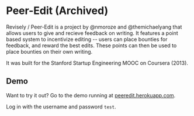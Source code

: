 # Peer-Edit (Archived)

Revisely / Peer-Edit is a project by @nmoroze and @themichaelyang that allows users to give and recieve feedback on writing. 
It features a point based system to incentivize editing -- users can place bounties for feedback, and reward the best edits.
These points can then be used to place bounties on their own writing.

It was built for the Stanford Startup Engineering MOOC on Coursera (2013).

## Demo
Want to try it out? Go to the demo running at [peeredit.herokuapp.com](http://peeredit.herokuapp.com). 

Log in with the username and password `test`.
